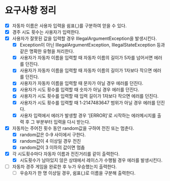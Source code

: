 # 요구사항 정리
- [x] 자동차 이름은 사용자 입력을 쉼표(,)를 구분하여 얻을 수 있다.
- [x] 경주 시도 횟수는 사용자가 입력한다.
- [x] 사용자가 잘못된 값을 입력할 경우 IllegalArgumentException을 발생시킨다.
  - [x] Exception이 아닌 IllegalArgumentException, IllegalStateException 등과 같은 명확한 유형을 처리한다.
  - [x] 사용자가 자동차 이름을 입력할 때 자동차 이름의 길이가 5자를 넘어서면 에러를 던진다.
  - [x] 사용자가 자동차 이름을 입력할 때 자동차 이름의 길이가 1자보다 작으면 에러를 던진다.
  - [x] 사용자가 자동차 이름을 입력할 때 문자가 아닐 경우 에러를 던진다.
  - [x] 사용자가 시도 횟수를 입력할 때 숫자가 아닐 경우 에러를 던진다.
  - [x] 사용자가 시도 횟수를 입력할 때 입력 길이가 1자보다 작으면 에러를 던진다.
  - [x] 사용자가 시도 횟수를 입력할 때 1-2147483647 범위가 아닐 경우 에러를 던진다.
  - [x] 사용자 입력에서 에러가 발생할 경우 '[ERROR]'로 시작하는 에러메시지를 출력 후 그 부분부터 입력을 다시 받는다.
- [x] 자동차는 주어진 횟수 동안 random값을 구하여 전진 또는 멈춘다.
  - [x] random값은 0-9 사이에서 구한다.
  - [x] random값이 4 이상일 경우 전진
  - [x] random값이 3 이하의 값이면 멈춤
- [x] 각 시도횟수마다 자동차 이름과 전진거리를 같이 출력한다.
  - [x] 시도횟수가 남아있지 않은 상태에서 레이스가 수행될 경우 에러를 발생시킨다.
- [ ] 자동차 경주 게임을 완료한 후 누가 우승했는지 출력한다.
  - [ ] 우승자가 한 명 이상일 경우, 쉼표(,)로 이름을 구분해 출력한다.
